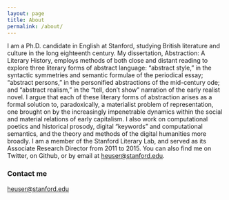 ```yaml
---
layout: page
title: About
permalink: /about/
---
```


I am a Ph.D. candidate in English at Stanford, studying British literature and culture in the long eighteenth century. My dissertation, Abstraction: A Literary History, employs methods of both close and distant reading to explore three literary forms of abstract language: “abstract style,” in the syntactic symmetries and semantic formulae of the periodical essay; “abstract persons,” in the personified abstractions of the mid-century ode; and “abstract realism,” in the “tell, don’t show” narration of the early realist novel. I argue that each of these literary forms of abstraction arises as a formal solution to, paradoxically, a materialist problem of representation, one brought on by the increasingly impenetrable dynamics within the social and material relations of early capitalism. I also work on computational poetics and historical prosody, digital “keywords” and computational semantics, and the theory and methods of the digital humanities more broadly. I am a member of the Stanford Literary Lab, and served as its Associate Research Director from 2011 to 2015. You can also find me on Twitter, on Github, or by email at heuser@stanford.edu.

### Contact me

[heuser@stanford.edu](mailto:heuser@stanford.edu)
